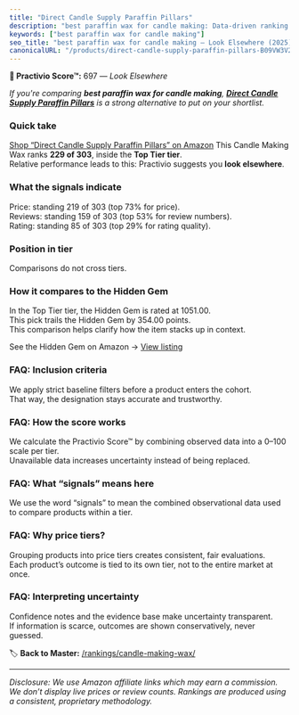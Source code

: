 ```yaml
---
title: "Direct Candle Supply Paraffin Pillars"
description: "best paraffin wax for candle making: Data-driven ranking using the Practivio Score™. Positioned by quality, value, demand, findability, momentum."
keywords: ["best paraffin wax for candle making"]
seo_title: "best paraffin wax for candle making — Look Elsewhere (2025)"
canonicalURL: "/products/direct-candle-supply-paraffin-pillars-B09VW3V2NH/"
---
```


**🚫 Practivio Score™:** 697 — _Look Elsewhere_


*If you're comparing **best paraffin wax for candle making**, **[Direct Candle Supply Paraffin Pillars](https://www.amazon.com/dp/B09VW3V2NH?tag=practivio-20)** is a strong alternative to put on your shortlist.*
### Quick take
[Shop “Direct Candle Supply Paraffin Pillars” on Amazon](https://www.amazon.com/dp/B09VW3V2NH?tag=practivio-20)
This Candle Making Wax ranks **229 of 303**, inside the **Top Tier tier**.  
Relative performance leads to this: Practivio suggests you **look elsewhere**.

### What the signals indicate
Price: standing 219 of 303 (top 73% for price).  
Reviews: standing 159 of 303 (top 53% for review numbers).  
Rating: standing 85 of 303 (top 29% for rating quality).  

### Position in tier
Comparisons do not cross tiers.

### How it compares to the Hidden Gem
In the Top Tier tier, the Hidden Gem is rated at 1051.00.  
This pick trails the Hidden Gem by 354.00 points.  
This comparison helps clarify how the item stacks up in context.  

See the Hidden Gem on Amazon → [View listing](https://www.amazon.com/dp/B07WRDQ373?tag=practivio-20)

### FAQ: Inclusion criteria
We apply strict baseline filters before a product enters the cohort.  
That way, the designation stays accurate and trustworthy.

### FAQ: How the score works
We calculate the Practivio Score™ by combining observed data into a 0–100 scale per tier.  
Unavailable data increases uncertainty instead of being replaced.

### FAQ: What “signals” means here
We use the word “signals” to mean the combined observational data used to compare products within a tier.

### FAQ: Why price tiers?
Grouping products into price tiers creates consistent, fair evaluations.  
Each product’s outcome is tied to its own tier, not to the entire market at once.

### FAQ: Interpreting uncertainty
Confidence notes and the evidence base make uncertainty transparent.  
If information is scarce, outcomes are shown conservatively, never guessed.


🏷️ **Back to Master:** [/rankings/candle-making-wax/](/rankings/candle-making-wax/)

---
_Disclosure: We use Amazon affiliate links which may earn a commission. We don’t display live prices or review counts. Rankings are produced using a consistent, proprietary methodology._
